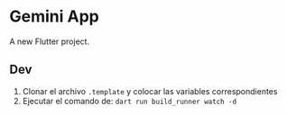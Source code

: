 # Gemini App

A new Flutter project.

## Dev

1. Clonar el archivo `.template` y colocar las variables correspondientes
2. Ejecutar el comando de: 
```dart run build_runner watch -d```


